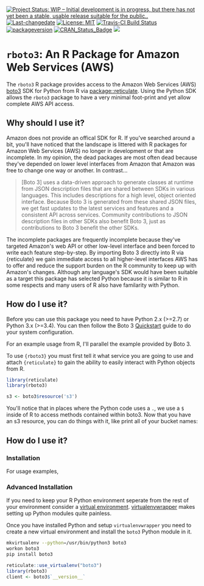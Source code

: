 
[![Project Status: WIP – Initial development is in progress, but there has not yet been a stable, usable release suitable for the public..](http://www.repostatus.org/badges/latest/wip.svg)](http://www.repostatus.org/) [![Last-changedate](https://img.shields.io/badge/last%20change-2017--12--03-green.svg)](/commits/prod) [![License: MIT](https://img.shields.io/badge/License-MIT-yellow.svg)](https://opensource.org/licenses/MIT) [![Travis-CI Build Status](https://travis-ci.org/russellpierce/rboto3.svg?branch=prod)](https://travis-ci.org/russellpierce/rboto3) [![packageversion](https://img.shields.io/badge/Package%20version-0.1.0000-orange.svg?style=flat-square)](commits/prod) [![CRAN\_Status\_Badge](http://www.r-pkg.org/badges/version/rboto3)](https://cran.r-project.org/package=rboto3) [![](http://cranlogs.r-pkg.org/badges/grand-total/rboto3)](http://cran.rstudio.com/web/packages/rboto3/index.html)

`rboto3`: An R Package for Amazon Web Services (AWS)
====================================================

The `rboto3` R package provides access to the Amazon Web Services (AWS) [boto3](http://boto3.readthedocs.io/en/latest/) SDK for Python from R via [package::reticulate](https://rstudio.github.io/reticulate/). Using the Python SDK allows the `rboto3` package to have a very minimal foot-print and yet allow complete AWS API access.

Why should I use it?
--------------------

Amazon does not provide an offical SDK for R. If you've searched around a bit, you'll have noticed that the landscape is littered with R packages for Amazon Web Services (AWS) no longer in development or that are incomplete. In my opinion, the dead packages are most often dead because they've depended on lower level interfaces from Amazon that Amazon was free to change one way or another. In contrast...

> \[Boto 3\] uses a data-driven approach to generate classes at runtime from JSON description files that are shared between SDKs in various languages. This includes descriptions for a high level, object oriented interface. Because Boto 3 is generated from these shared JSON files, we get fast updates to the latest services and features and a consistent API across services. Community contributions to JSON description files in other SDKs also benefit Boto 3, just as contributions to Boto 3 benefit the other SDKs.

The incomplete packages are frequently incomplete because they've targeted Amazon's web API or other low-level interface and been forced to write each feature step-by-step. By importing Boto 3 directly into R via {reticulate} we gain immediate access to all higher-level interfaces AWS has to offer and reduce the support burden on the R community to keep up with Amazon's changes. Although any language's SDK would have been suitable as a target this package has selected Python because it is similar to R in some respects and many users of R also have familarity with Python.

How do I use it?
----------------

Before you can use this package you need to have Python 2.x (&gt;=2.7) or Python 3.x (&gt;=3.4). You can then follow the Boto 3 [Quickstart](http://boto3.readthedocs.io/en/latest/guide/quickstart.html) guide to do your system configuration.

For an example usage from R, I'll parallel the example provided by Boto 3.

To use `{rboto3}` you must first tell it what service you are going to use and attach `{reticulate}` to gain the ability to easily interact with Python objects from R.

``` r
library(reticulate)
library(rboto3)

s3 <- boto3$resource('s3')
```

You'll notice that in places where the Python code uses a `.`, we use a `$` inside of R to access methods contained within boto3. Now that you have an s3 resource, you can do things with it, like print all of your bucket names:

How do I use it?
----------------

### Installation

For usage examples,

### Advanced Installation

If you need to keep your R Python environment seperate from the rest of your environment consider a [virtual environment](http://docs.python-guide.org/en/latest/dev/virtualenvs/). [virtualenvwrapper](http://docs.python-guide.org/en/latest/dev/virtualenvs/#virtualenvwrapper) makes setting up Python modules quite painless.

Once you have installed Python and setup `virtualenvwrapper` you need to create a new virtual environment and install the `boto3` Python module in it.

``` bash
mkvirtualenv --python=/usr/bin/python3 boto3
workon boto3
pip install boto3
```

``` r
reticulate::use_virtualenv("boto3")
library(rboto3)
client <- boto3$`__version__`
```
